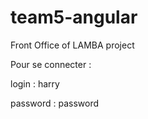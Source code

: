 # team5-angular
Front Office of LAMBA project

Pour se connecter : 

login : harry

password : password
